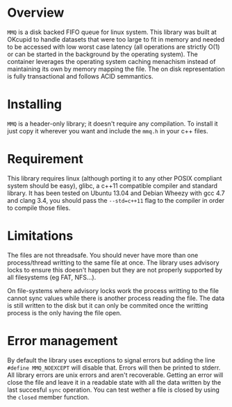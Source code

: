 Overview
========

`MMQ` is a disk backed FIFO queue for linux system. This library was built at OKcupid to handle datasets that were too large to fit in memory and needed to be accessed with low worst case latency (all operations are strictly O(1) or can be started in the background by the operating system).
The container leverages the operating system caching menachism instead of maintaining its own by memory mapping the file. The on disk representation is fully transactional and follows ACID semmantics.

Installing
==========

`MMQ` is a header-only library; it doesn't require any compilation. To install it just copy it wherever you want and include the `mmq.h` in your c++ files.

Requirement
===========

This library requires linux (although porting it to any other POSIX compliant system should be easy), glibc, a c++11 compatible compiler and standard library. It has been tested on Ubuntu 13.04 and Debian Wheezy with gcc 4.7 and clang 3.4, you should pass the `--std=c++11` flag to the compiler in order to compile those files.

Limitations
===========

The files are not threadsafe. You should never have more than one process/thread writting to the same file at once. The library uses advisory locks to ensure this doesn't happen but they are not properly supported by all filesystems (eg FAT, NFS...).

On file-systems where advisory locks work the process writting to the file cannot sync values while there is another process reading the file. The data is still written to the disk but it can only be commited once the writting process is the only having the file open.

Error management
================

By default the library uses exceptions to signal errors but adding the line `#define MMQ_NOEXCEPT` will disable that. Errors will then be printed to stderr. All library errors are unix errors and aren't recoverable. Getting an error will close the file and leave it in a readable state with all the data written by the last succesful `sync` operation. You can test wether a file is closed by using the `closed` member function.


